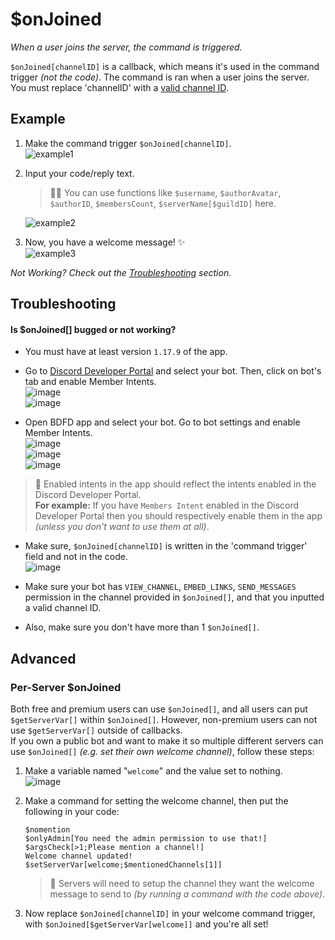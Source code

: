 # $onJoined
*When a user joins the server, the command is triggered.*

`$onJoined[channelID]` is a callback, which means it's used in the command trigger *(not the code)*. The command is ran when a user joins the server. You must replace 'channelID' with a [valid channel ID](https://support.discord.com/hc/en-us/articles/206346498-Where-can-I-find-my-User-Server-Message-ID-).

## Example
1. Make the command trigger `$onJoined[channelID]`.\
![example1](https://user-images.githubusercontent.com/69215413/129490506-c91a77b7-ed71-4dc5-9460-d4ec409b36d4.png)

2. Input your code/reply text.
    > 🧙‍♂️ You can use functions like `$username`, `$authorAvatar`, `$authorID`, `$membersCount`, `$serverName[$guildID]` here.

    ![example2](https://user-images.githubusercontent.com/69215413/129490390-98471c1a-6d76-4543-96d1-1f428bfdd8bc.png)

3. Now, you have a welcome message! ✨\
![example3](https://user-images.githubusercontent.com/69215413/129490365-d995c6d6-bbfc-4e37-a726-31f505023988.png)

*Not Working? Check out the [Troubleshooting](#troubleshooting) section.*

## Troubleshooting
#### Is $onJoined[] bugged or not working? 

- You must have at least version `1.17.9` of the app.

- Go to [Discord Developer Portal](https://discord.com/developers/applications) and select your bot. Then, click on bot's tab and enable Member Intents.\
![image](https://user-images.githubusercontent.com/69215413/113423563-b83b3000-939c-11eb-8a71-8eaa53d20f2d.png)\
![image](https://user-images.githubusercontent.com/69215413/113423634-d6089500-939c-11eb-8d2c-083ac87ff66b.png)

- Open BDFD app and select your bot. Go to bot settings and enable Member Intents.\
![image](https://user-images.githubusercontent.com/69215413/129490310-1653423f-455a-462e-82cb-43a13fa5d899.png)\
![image](https://user-images.githubusercontent.com/69215413/129490262-01fbcaac-aa28-4d8a-9ff1-3391d8b78f29.png)\
![image](https://user-images.githubusercontent.com/69215413/129490261-bdaf1dab-f3d0-4635-92cc-2aa4af02df59.png)

> 📝 Enabled intents in the app should reflect the intents enabled in the Discord Developer Portal.\
**For example:** If you have `Members Intent` enabled in the Discord Developer Portal then you should respectively
enable them in the app *(unless you don't want to use them at all)*.

- Make sure, `$onJoined[channelID]` is written in the 'command trigger' field and not in the code.\
![image](https://user-images.githubusercontent.com/69215413/113423759-09e3ba80-939d-11eb-95c2-1fe7860f3887.png)

- Make sure your bot has `VIEW_CHANNEL`, `EMBED_LINKS`, `SEND_MESSAGES` permission in the channel provided in `$onJoined[]`, and that you inputted a valid channel ID.
- Also, make sure you don't have more than 1 `$onJoined[]`.

## Advanced
### Per-Server $onJoined
Both free and premium users can use `$onJoined[]`, and all users can put `$getServerVar[]` within `$onJoined[]`. However, non-premium users can not use `$getServerVar[]` outside of callbacks.\
If you own a public bot and want to make it so multiple different servers can use `$onJoined[]` *(e.g. set their own welcome channel)*, follow these steps:

1. Make a variable named "`welcome`" and the value set to nothing.\
![image](https://user-images.githubusercontent.com/69215413/129489884-9338482c-ab9f-4847-ba01-c618ab746091.png)

2. Make a command for setting the welcome channel, then put the following in your code:
    ```
   $nomention
   $onlyAdmin[You need the admin permission to use that!]
   $argsCheck[>1;Please mention a channel!]
   Welcome channel updated!
   $setServerVar[welcome;$mentionedChannels[1]]
   ```

    > 📝 Servers will need to setup the channel they want the welcome message to send to *(by running a command with the code above)*.

3. Now replace `$onJoined[channelID]` in your welcome command trigger, with `$onJoined[$getServerVar[welcome]]` and you're all set!
